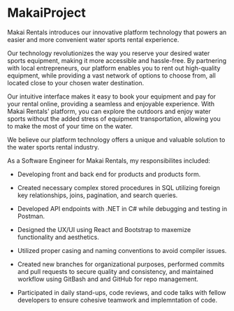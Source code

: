 # MakaiProject

Makai Rentals introduces our innovative platform technology that powers an easier and more convenient water sports rental experience.

Our technology revolutionizes the way you reserve your desired water sports equipment, making it more accessible and hassle-free. By partnering with local entrepreneurs, our platform enables you to rent out high-quality equipment, while providing a vast network of options to choose from, all located close to your chosen water destination.

Our intuitive interface makes it easy to book your equipment and pay for your rental online, providing a seamless and enjoyable experience. With Makai Rentals' platform, you can explore the outdoors and enjoy water sports without the added stress of equipment transportation, allowing you to make the most of your time on the water.

We believe our platform technology offers a unique and valuable solution to the water sports rental industry. 

As a Software Engineer for Makai Rentals, my responsibilites included: 

* Developing front and back end for products and products form.

* Created necessary complex stored procedures in SQL utilizing foreign key relationships, joins, pagination, and search queries.

* Developed API endpoints with .NET in C# while debugging and testing in Postman.

* Designed the UX/UI using React and Bootstrap to maxemize functionality and aesthetics.

* Utilized proper casing and naming conventions to avoid compiler issues.

* Created new branches for organizational purposes, performed commits and pull requests to secure quality and consistency, and maintained workflow using GitBash and 
and GitHub for repo management.

* Participated in daily stand-ups, code reviews, and code talks with fellow developers to ensure cohesive teamwork and implemntation of code.

